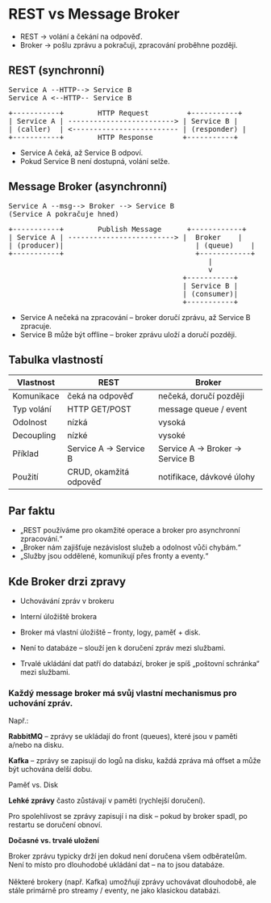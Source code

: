 
# REST vs Message Broker

* REST → volání a čekání na odpověď.
* Broker → pošlu zprávu a pokračuji, zpracování proběhne později.

## REST (synchronní)
<pre>
Service A --HTTP--> Service B
Service A <--HTTP-- Service B
</pre>

<pre>
+-----------+        HTTP Request         +-----------+
| Service A | -------------------------> | Service B |
| (caller)  | <------------------------- | (responder) |
+-----------+        HTTP Response       +-----------+
</pre>

- Service A čeká, až Service B odpoví.
- Pokud Service B není dostupná, volání selže.


## Message Broker (asynchronní)
<pre>
Service A --msg--> Broker --> Service B
(Service A pokračuje hned)
</pre>
<pre>
+-----------+        Publish Message      +------------+
| Service A | -------------------------> |  Broker    |
| (producer)|                               | (queue)    |
+-----------+                               +------------+
                                               |
                                               v
                                         +-----------+
                                         | Service B |
                                         | (consumer)|
                                         +-----------+
</pre>
- Service A nečeká na zpracování – broker doručí zprávu, až Service B zpracuje.
- Service B může být offline – broker zprávu uloží a doručí později.



## Tabulka vlastností

| Vlastnost | REST | Broker |
|-----------|------|--------|
| Komunikace | čeká na odpověď | nečeká, doručí později |
| Typ volání | HTTP GET/POST | message queue / event |
| Odolnost | nízká | vysoká |
| Decoupling | nízké | vysoké |
| Příklad | Service A → Service B | Service A → Broker → Service B |
| Použití | CRUD, okamžitá odpověď | notifikace, dávkové úlohy |

## Par faktu
- „REST používáme pro okamžité operace a broker pro asynchronní zpracování.“
- „Broker nám zajišťuje nezávislost služeb a odolnost vůči chybám.“
- „Služby jsou oddělené, komunikují přes fronty a eventy.“


## Kde Broker drzi zpravy 

* Uchovávání zpráv v brokeru
* Interní úložiště brokera

* Broker má vlastní úložiště – fronty, logy, paměť + disk.
* Není to databáze – slouží jen k doručení zpráv mezi službami.
* Trvalé ukládání dat patří do databází, broker je spíš „poštovní schránka“ mezi službami. 

### Každý message broker má svůj vlastní mechanismus pro uchování zpráv.

Např.:

**RabbitMQ** – zprávy se ukládají do front (queues), které jsou v paměti a/nebo na disku.

**Kafka** – zprávy se zapisují do logů na disku, každá zpráva má offset a může být uchována delší dobu.

Paměť vs. Disk

**Lehké zprávy** často zůstávají v paměti (rychlejší doručení).

Pro spolehlivost se zprávy zapisují i na disk – pokud by broker spadl, po restartu se doručení obnoví.<br>

**Dočasné vs. trvalé uložení**

Broker zprávu typicky drží jen dokud není doručena všem odběratelům.<br>
Není to místo pro dlouhodobé ukládání dat – na to jsou databáze.<br>
<br>
Některé brokery (např. Kafka) umožňují zprávy uchovávat dlouhodobě, ale stále primárně pro streamy / eventy, ne jako klasickou databázi.



